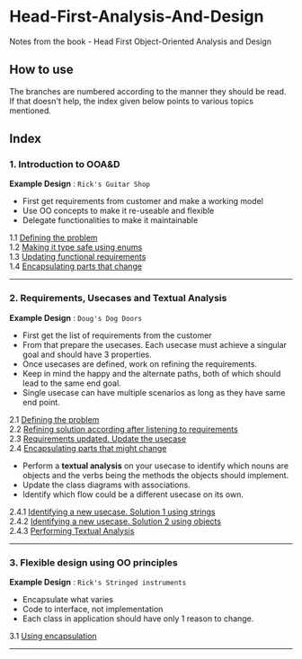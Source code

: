 # Head-First-Analysis-And-Design

Notes from the book - Head First Object-Oriented Analysis and Design

## How to use

The branches are numbered according to the manner they should be read. If that doesn't help, the index given below points to various topics mentioned.

## Index

### 1. Introduction to OOA&D

__Example Design__ : `Rick's Guitar Shop`

* First get requirements from customer and make a working model
* Use OO concepts to make it re-useable and flexible
* Delegate functionalities to make it maintainable

1.1 [Defining the problem](https://github.com/Saumya-Bhatt/Head-First-Analysis-And-Design/tree/1.1-ricks-guitar-shop) <br>
1.2 [Making it type safe using enums](https://github.com/Saumya-Bhatt/Head-First-Analysis-And-Design/tree/1.2-ricks-guitar-shop) <br>
1.3 [Updating functional requirements](https://github.com/Saumya-Bhatt/Head-First-Analysis-And-Design/tree/1.3-ricks-guitar-shop) <br>
1.4 [Encapsulating parts that change](https://github.com/Saumya-Bhatt/Head-First-Analysis-And-Design/tree/1.4-ricks-guitar-shop) 

---

### 2. Requirements, Usecases and Textual Analysis

__Example Design__ : `Doug's Dog Doors`

* First get the list of requirements from the customer
* From that prepare the usecases. Each usecase must achieve a singular goal and should have 3 properties.
* Once usecases are defined, work on refining the requirements.
* Keep in mind the happy and the alternate paths, both of which should lead to the same end goal.
* Single usecase can have multiple scenarios as long as they have same end point.

2.1 [Defining the problem](https://github.com/Saumya-Bhatt/Head-First-Analysis-And-Design/tree/2.1-dougs-dog-doors) <br>
2.2 [Refining solution according after listening to requirements](https://github.com/Saumya-Bhatt/Head-First-Analysis-And-Design/tree/2.2-dougs-dog-doors) <br>
2.3 [Requirements updated. Update the usecase](https://github.com/Saumya-Bhatt/Head-First-Analysis-And-Design/tree/2.3-dougs-dog-door) <br>
2.4 [Encapsulating parts that might change](https://github.com/Saumya-Bhatt/Head-First-Analysis-And-Design/tree/2.4-dougs-dog-doors)

* Perform a **textual analysis** on your usecase to identify which nouns are objects and the verbs being the methods the objects should implement.
* Update the class diagrams with associations.
* Identify which flow could be a different usecase on its own.

2.4.1 [Identifying a new usecase. Solution 1 using strings](https://github.com/Saumya-Bhatt/Head-First-Analysis-And-Design/tree/2.4.1-dougs-dog-doors) <br>
2.4.2 [Identifying a new usecase. Solution 2 using objects](https://github.com/Saumya-Bhatt/Head-First-Analysis-And-Design/tree/2.4.2-dougs-dog-doors) <br>
2.4.3 [Performing Textual Analysis](https://github.com/Saumya-Bhatt/Head-First-Analysis-And-Design/tree/2.4.2-dougs-dog-doors)

---

### 3. Flexible design using OO principles

__Example Design__ : `Rick's Stringed instruments`

* Encapsulate what varies
* Code to interface, not implementation
* Each class in application should have only 1 reason to change.

3.1 [Using encapsulation](https://github.com/Saumya-Bhatt/Head-First-Analysis-And-Design/tree/3.1-ricks-stringed-instruments)

---
